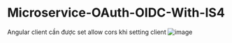# Microservice-OAuth-OIDC-With-IS4

Angular client cần được set allow cors khi setting client
![image](https://github.com/tuanna0210/Microservice-OAuth-OIDC-With-IS4/assets/37151694/b6b6ead6-5b8c-4d55-826a-6370c3d2baab)
